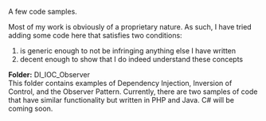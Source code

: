 A few code samples.

Most of my work is obviously of a proprietary nature.  As such, I have tried adding some code here that satisfies two conditions:
<ol>
	<li> is generic enough to not be infringing anything else I have written </li>
	<li> decent enough to show that I do indeed understand these concepts</li>
</ol>
<strong>Folder:</strong> DI_IOC_Observer
<br />
This folder contains examples of Dependency Injection, Inversion of Control, and the Observer Pattern.  Currently, there are two samples of code that have similar functionality but written in PHP and Java.  C# will be coming soon.
